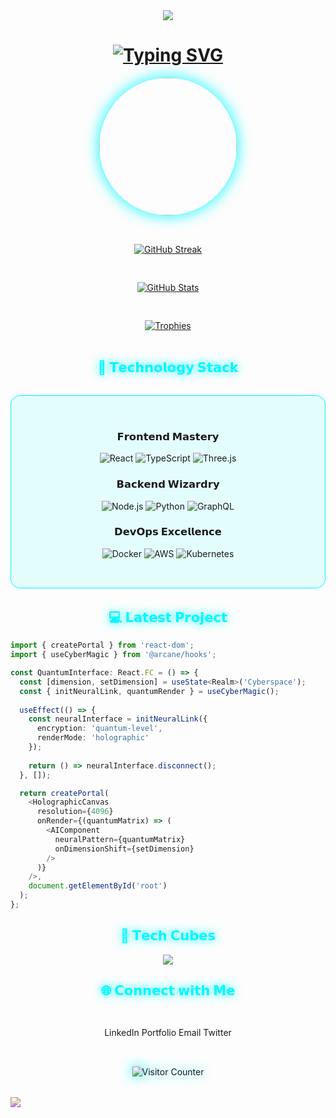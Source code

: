 <!-- 𝗪𝗔𝗩𝗘 𝗗𝗘𝗦𝗜𝗚𝗡 𝗛𝗘𝗔𝗗𝗘𝗥 -->
<div align="center">
  <img src="https://raw.githubusercontent.com/onimur/.github/master/.resources/git-header.svg" />
</div>

<!-- 𝗔𝗡𝗜𝗠𝗔𝗧𝗘𝗗 𝗧𝗬𝗣𝗜𝗡𝗚 𝗧𝗘𝗫𝗧 -->
<h1 align="center">
  <a href="https://git.io/typing-svg">
    <img src="https://readme-typing-svg.demolab.com?font=Fira+Code&weight=700&size=30&pause=1000&color=00F7FF&center=true&vCenter=true&width=500&lines=𝗛𝗲𝗹𝗹𝗼%2C+𝗜'𝗺+𝗔𝘆𝗺𝗲𝗻+𝗞𝗺𝗮𝗶𝗹𝗶;𝗙𝘂𝗹𝗹-𝗦𝘁𝗮𝗰𝗸+𝗗𝗲𝘃𝗲𝗹𝗼𝗽𝗲𝗿;𝗨𝗜%2F𝗨𝗫+𝗔𝗿𝗰𝗵𝗶𝘁𝗲𝗰𝘁;𝟱+𝗬𝗲𝗮𝗿𝘀+𝗘𝘅𝗽𝗲𝗿𝗶𝗲𝗻𝗰𝗲;𝗔𝗜+%𝟮𝟲+𝗘𝗻𝘁𝗵𝘂𝘀𝗶𝗮𝘀𝘁" alt="Typing SVG" />
  </a>
</h1>

<!-- 𝗙𝗟𝗢𝗔𝗧𝗜𝗡𝗚 𝗔𝗩𝗔𝗧𝗔𝗥 -->
<div align="center">
  <img src="https://media.giphy.com/media/3oKIPEqDGUULpEU0aQ/giphy.gif" width="220px" style="border-radius:50%;box-shadow:0 0 25px #00F7FF;animation: float 6s ease-in-out infinite">
</div>

<!-- 𝗦𝗧𝗔𝗧𝗦 𝗚𝗥𝗜𝗗 -->
<div align="center" style="display: grid; grid-template-columns: repeat(auto-fit, minmax(300px, 1fr)); gap: 1rem; margin: 2rem 0;">

[![GitHub Streak](https://streak-stats.demolab.com?user=kmaili&theme=blue-green&border_radius=12&date_format=M%20j%5B%2C%20Y%5D&background=0D1117&border=00F7FF&fire=00F7FF&ring=00F7FF&currStreakLabel=00F7FF)](https://git.io/streak-stats)

[![GitHub Stats](https://github-readme-stats.vercel.app/api?username=kmaili&show_icons=true&theme=blue-green&bg_color=0D1117&title_color=00F7FF&text_color=FFFFFF&icon_color=00F7FF&hide_border=true)](https://github.com/anuraghazra/github-readme-stats)

[![Trophies](https://github-profile-trophy.vercel.app/?username=kmaili&theme=darkhub&margin-w=15&no-frame=true&title=MultiLanguage,Commits,Repositories,Followers)](https://github.com/ryo-ma/github-profile-trophy)

</div>

<!-- 𝗡𝗘𝗢𝗡 𝗧𝗘𝗖𝗛 𝗦𝗧𝗔𝗖𝗞 -->
<h2 align="center" style="color: #00F7FF; text-shadow: 0 0 15px #00F7FF">🌟 𝗧𝗲𝗰𝗵𝗻𝗼𝗹𝗼𝗴𝘆 𝗦𝘁𝗮𝗰𝗸</h2>

<div align="center" style="background: rgba(0, 247, 255, 0.1); padding: 2rem; border-radius: 15px; backdrop-filter: blur(5px); border: 1px solid #00F7FF; margin: 2rem 0;">

### 𝗙𝗿𝗼𝗻𝘁𝗲𝗻𝗱 𝗠𝗮𝘀𝘁𝗲𝗿𝘆
![React](https://img.shields.io/badge/-React-00F7FF?style=for-the-badge&logo=react&logoColor=white&labelColor=0D1117)
![TypeScript](https://img.shields.io/badge/-TypeScript-00F7FF?style=for-the-badge&logo=typescript&logoColor=white&labelColor=0D1117)
![Three.js](https://img.shields.io/badge/-Three.js-00F7FF?style=for-the-badge&logo=three.js&logoColor=white&labelColor=0D1117)

### 𝗕𝗮𝗰𝗸𝗲𝗻𝗱 𝗪𝗶𝘇𝗮𝗿𝗱𝗿𝘆
![Node.js](https://img.shields.io/badge/-Node.js-00F7FF?style=for-the-badge&logo=node.js&logoColor=white&labelColor=0D1117)
![Python](https://img.shields.io/badge/-Python-00F7FF?style=for-the-badge&logo=python&logoColor=white&labelColor=0D1117)
![GraphQL](https://img.shields.io/badge/-GraphQL-00F7FF?style=for-the-badge&logo=graphql&logoColor=white&labelColor=0D1117)

### 𝗗𝗲𝘃𝗢𝗽𝘀 𝗘𝘅𝗰𝗲𝗹𝗹𝗲𝗻𝗰𝗲
![Docker](https://img.shields.io/badge/-Docker-00F7FF?style=for-the-badge&logo=docker&logoColor=white&labelColor=0D1117)
![AWS](https://img.shields.io/badge/-AWS-00F7FF?style=for-the-badge&logo=amazon-aws&logoColor=white&labelColor=0D1117)
![Kubernetes](https://img.shields.io/badge/-Kubernetes-00F7FF?style=for-the-badge&logo=kubernetes&logoColor=white&labelColor=0D1117)

</div>

<!-- 𝗔𝗡𝗜𝗠𝗔𝗧𝗘𝗗 𝗖𝗢𝗗𝗘 𝗦𝗡𝗜𝗣𝗣𝗘𝗧 -->
<h2 align="center" style="color: #00F7FF; text-shadow: 0 0 15px #00F7FF">💻 𝗟𝗮𝘁𝗲𝘀𝘁 𝗣𝗿𝗼𝗷𝗲𝗰𝘁</h2>

```typescript
import { createPortal } from 'react-dom';
import { useCyberMagic } from '@arcane/hooks';

const QuantumInterface: React.FC = () => {
  const [dimension, setDimension] = useState<Realm>('Cyberspace');
  const { initNeuralLink, quantumRender } = useCyberMagic();
  
  useEffect(() => {
    const neuralInterface = initNeuralLink({
      encryption: 'quantum-level',
      renderMode: 'holographic'
    });
    
    return () => neuralInterface.disconnect();
  }, []);

  return createPortal(
    <HolographicCanvas 
      resolution={4096}
      onRender={(quantumMatrix) => (
        <AIComponent 
          neuralPattern={quantumMatrix}
          onDimensionShift={setDimension}
        />
      )}
    />,
    document.getElementById('root')
  );
};
```

<!-- 𝟯𝗗 𝗦𝗞𝗶𝗹𝗹𝘀 𝗖𝗨𝗕𝗘𝗦 --><h2 align="center" style="color: #00F7FF; text-shadow: 0 0 15px #00F7FF">🔮 𝗧𝗲𝗰𝗵 𝗖𝘂𝗯𝗲𝘀</h2><div align="center"> <img src="https://skillicons.dev/icons?i=react,ts,nodejs,py,aws,docker,graphql,threejs&theme=dark&perline=4" /> </div><!-- 𝗦𝗢𝗖𝗜𝗔𝗟 𝗟𝗜𝗡𝗞𝗦 --><h2 align="center" style="color: #00F7FF; text-shadow: 0 0 15px #00F7FF">🌐 𝗖𝗼𝗻𝗻𝗲𝗰𝘁 𝘄𝗶𝘁𝗵 𝗠𝗲</h2><div align="center" style="display: flex; gap: 1.5rem; justify-content: center; margin: 2rem 0;">
LinkedIn
Portfolio
Email
Twitter

</div><!-- 𝗗𝗬𝗡𝗔𝗠𝗜𝗖 𝗩𝗜𝗦𝗜𝗧𝗢𝗥 𝗖𝗢𝗨𝗡𝗧𝗘𝗥 --><div align="center" style="margin: 2rem 0;"> <img src="https://profile-counter.glitch.me/kmaili/count.svg" alt="Visitor Counter" style="filter: drop-shadow(0 0 10px #00F7FF);"> </div><!-- 𝗙𝗟𝗢𝗔𝗧𝗜𝗡𝗚 𝗙𝗢𝗢𝗧𝗘𝗥 --><img src="https://raw.githubusercontent.com/onimur/.github/master/.resources/git-footer.svg" style="filter: hue-rotate(180deg);"><!-- 𝗔𝗡𝗜𝗠𝗔𝗧𝗜𝗢𝗡 𝗦𝗧𝗬𝗟𝗘𝗦 --><style> @keyframes float { 0% { transform: translateY(0px); } 50% { transform: translateY(-20px); } 100% { transform: translateY(0px); } } .skill-icon:hover { transform: scale(1.2); filter: drop-shadow(0 0 10px #00F7FF); transition: all 0.3s ease; } </style>
